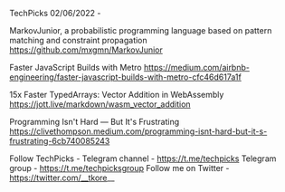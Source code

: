TechPicks 02/06/2022 -

MarkovJunior, a probabilistic programming language based on pattern matching and constraint propagation
https://github.com/mxgmn/MarkovJunior

Faster JavaScript Builds with Metro
https://medium.com/airbnb-engineering/faster-javascript-builds-with-metro-cfc46d617a1f

15x Faster TypedArrays: Vector Addition in WebAssembly
https://jott.live/markdown/wasm_vector_addition

Programming Isn't Hard — But It's Frustrating
https://clivethompson.medium.com/programming-isnt-hard-but-it-s-frustrating-6cb740085243

Follow TechPicks -
Telegram channel - https://t.me/techpicks
Telegram group - https://t.me/techpicksgroup
Follow me on Twitter - https://twitter.com/__tkore__